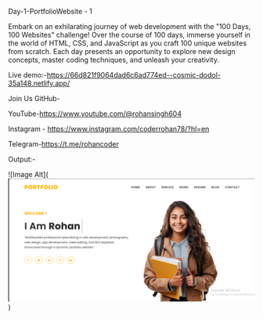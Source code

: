 Day-1-PortfolioWebsite - 1

Embark on an exhilarating journey of web development with the "100 Days, 100 Websites" challenge! Over the course of 100 days, immerse yourself in the world of HTML, CSS, and JavaScript as you craft 100 unique websites from scratch. Each day presents an opportunity to explore new design concepts, master coding techniques, and unleash your creativity.


Live demo:-https://66d821f9064dad6c6ad774ed--cosmic-dodol-35a148.netlify.app/

Join Us
GitHub-

YouTube-https://www.youtube.com/@rohansingh604

Instagram - https://www.instagram.com/coderrohan78/?hl=en

Telegram-https://t.me/rohancoder

Output:-

![Image Alt](![Image Alt](https://github.com/Rohan-doctom/Day-1-Portfolio-website/blob/252196d0442394b39c840f54b1f1546987bbc111/Screenshot%20(37).png))

